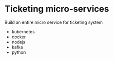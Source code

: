 # Ticketing micro-services

Build an entire micro service for ticketing system

- kubernetes
- docker
- nodejs
- kafka
- python
